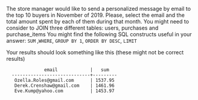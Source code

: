 The store manager would like to send a personalized message by email to the top 10 buyers in November of 2019. 
Please, select the email and the total amount spent by each of them during that month.
You might need to consider to JOIN three different tables: users, purchases and purchase_items
You might find the following SQL constructs useful in your answer: `SUM` ,`WHERE`, `GROUP BY 1`, `ORDER BY DESC`, `LIMIT`

Your results should look something like this (these might not be correct results)
```      
              email            |   sum   
  -----------------------------+---------
   Ozella.Roles@gmail.com      | 1537.95
   Derek.Crenshaw@gmail.com    | 1461.96
   Eve.Kump@yahoo.com          | 1453.97
```